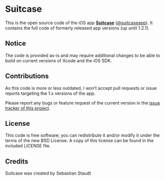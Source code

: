 Suitcase
========

This is the open source code of the iOS app [**Suitcase**][appstore]
([@suitcaseapp][twitter]). It contains the full code of formerly released app
versions (up until 1.2.1).

## Notice

The code is provided as-is and may require additional changes to be able to
build on current versions of Xcode and the iOS SDK.

## Contributions

As this code is more or less outdated, I won’t accept pull requests or issue
reports targeting the 1.x versions of the app.

Please report any bugs or feature request of the current version in the
[issue tracker of this project][issues].

## License

This code is free software; you can redistribute it and/or modify it under the
terms of the new BSD License. A copy of this license can be found in the
included LICENSE file.

## Credits

Suitcase was created by Sebastian Staudt

 [appstore]: https://itunes.apple.com/app/suitcase/id539259008
 [issues]: https://github.com/koraktor/suitcase/issues
 [twitter]: https://twitter.com/suitcaseapp
